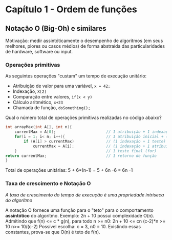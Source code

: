 # Capítulo 1 - Ordem de funções
## Notação O (Big-Oh) e similares

Motivação: medir assintóticamente o desempenho de algoritmos (em seus melhores, piores ou casos médios) de forma abstraída das particularidades de hardware, software ou input.

### Operações primitivas
As seguintes operações "custam" um tempo de execução unitário:
- Atribuição de valor para uma variável, ```x = 42;```
- Indexação, ```X[2]```
- Comparação entre valores, ```if(x < y)```
- Cálculo aritmético, ```x+23```
- Chamada de função, ```doSomething();```

Qual o número total de operações primitivas realizadas no código abaixo?
```cpp
int arrayMax(int A[], int n){    
    currentMax = A[0];                      // 1 atribuição + 1 indexação
    for(i = 1; i< n; i++){                  // 1 atribuição inicial + (1 teste + 1 incremento) por loop
        if (A[i] > currentMax)              // (1 indexação + 1 teste) por loop
            currentMax = A[i];              // (1 indexação + 1 atribuição) por loop - pior caso
    }                                       // 1 teste final (for)
return currentMax;                          // 1 retorno de função
}
```
Total de operações unitárias: 5 + 6*(n-1) = 5 + 6n -6 = 6n -1

### Taxa de crescimento e Notação O
*A taxa de crescimento do tempo de execução é uma propriedade intríseca do algorítmo*

A notação O fornece uma função para o "teto" para o comportamento **assintótico** do algorítmo.
Exemplo: 2n + 10 possui complexidade O(n). Admitindo que f(n) <= c * g(n), para todo n >= n0:
2n + 10 <= cn
(c-2)*n >= 10
n>= 10/(c-2)
Possível escolha: c = 3, n0 = 10. Existindo essas constantes, prova-se que O(n) é teto de f(n).

